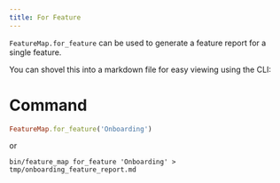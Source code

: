 ```yaml
---
title: For Feature
---
```


`FeatureMap.for_feature` can be used to generate a feature report for a single feature.

You can shovel this into a markdown file for easy viewing using the CLI:

# Command

```ruby
FeatureMap.for_feature('Onboarding')
```

or

```
bin/feature_map for_feature 'Onboarding' > tmp/onboarding_feature_report.md
```

